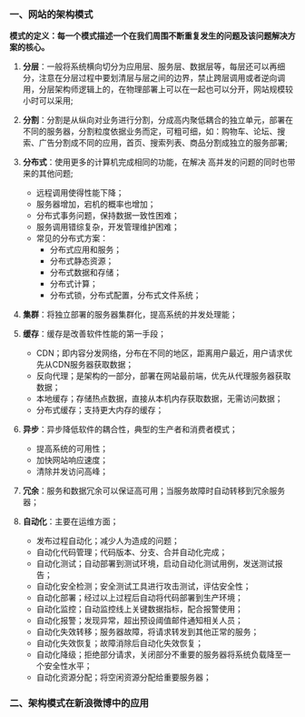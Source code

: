 ### 一、网站的架构模式
**模式的定义：每一个模式描述一个在我们周围不断重复发生的问题及该问题解决方案的核心。**

1. **分层**：一般将系统横向切分为应用层、服务层、数据层等，每层还可以再细分，注意在分层过程中要划清层与层之间的边界，禁止跨层调用或者逆向调用，分层架构师逻辑上的，在物理部署上可以在一起也可以分开，网站规模较小时可以采用;
2. **分割**：分割是从纵向对业务进行分割，分成高内聚低耦合的独立单元，部署在不同的服务器，分割粒度依据业务而定，可粗可细，如：购物车、论坛、搜索、广告分割成不同的应用，首页、搜索列表、商品分割成独立的服务部署;
3. **分布式**：使用更多的计算机完成相同的功能，在解决 高并发的问题的同时也带来的其他问题;
    - 远程调用使得性能下降；
    - 服务器增加，宕机的概率也增加；
    - 分布式事务问题，保持数据一致性困难；
    - 服务调用错综复杂，开发管理维护困难；
    - 常见的分布式方案：
        - 分布式应用和服务；
        - 分布式静态资源；
        - 分布式数据和存储；
        - 分布式计算；
        - 分布式锁，分布式配置，分布式文件系统；

4. **集群**：将独立部署的服务器集群化，提高系统的并发处理能；
5. **缓存**：缓存是改善软件性能的第一手段；
    - CDN；即内容分发网络，分布在不同的地区，距离用户最近，用户请求优先从CDN服务器获取数据；
    - 反向代理；是架构的一部分，部署在网站最前端，优先从代理服务器获取数据；
    - 本地缓存；存储热点数据，直接从本机内存获取数据，无需访问数据；
    - 分布式缓存；支持更大内存的缓存；
6. **异步**：异步降低软件的耦合性，典型的生产者和消费者模式；
    - 提高系统的可用性；
    - 加快网站响应速度；
    - 清除并发访问高峰；
7. **冗余**：服务和数据冗余可以保证高可用；当服务故障时自动转移到冗余服务器；
8. **自动化**：主要在运维方面；
    - 发布过程自动化；减少人为造成的问题；
    - 自动化代码管理；代码版本、分支、合并自动化完成；
    - 自动化测试；自动部署到测试环境，启动自动化测试用例，发送测试报告；
    - 自动化安全检测；安全测试工具进行攻击测试，评估安全性；
    - 自动化部署；经过以上过程后自动将代码部署到生产环境；
    - 自动化监控；自动监控线上关键数据指标，配合报警使用；
    - 自动化报警；发现异常，超出预设阈值邮件通知相关人员；
    - 自动化失效转移；服务器故障，将请求转发到其他正常的服务；
    - 自动化失效恢复；故障消除后自动化失效恢复；
    - 自动化降级；拒绝部分请求，关闭部分不重要的服务器将系统负载降至一个安全性水平；
    - 自动化资源分配；将空闲资源分配给重要服务器；
### 二、架构模式在新浪微博中的应用